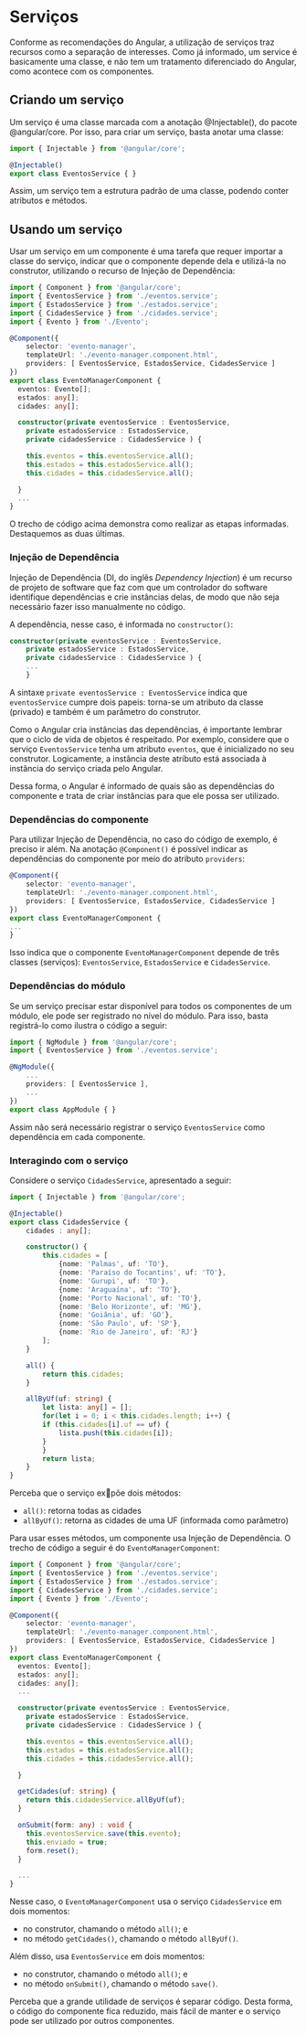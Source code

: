 # Serviços

Conforme as recomendações do Angular, a utilização de serviços traz recursos como a separação de interesses. Como já informado, um service é basicamente uma classe, e não tem um tratamento diferenciado do Angular, como acontece com os componentes.

## Criando um serviço

Um serviço é uma classe marcada com a anotação @Injectable\(\), do pacote @angular/core. Por isso, para criar um serviço, basta anotar uma classe:

```typescript
import { Injectable } from '@angular/core';

@Injectable()
export class EventosService { }
```

Assim, um serviço tem a estrutura padrão de uma classe, podendo conter atributos e métodos.

## Usando um serviço

Usar um serviço em um componente é uma tarefa que requer importar a classe do serviço, indicar que o componente depende dela e utilizá-la no construtor, utilizando o recurso de Injeção de Dependência:

```typescript
import { Component } from '@angular/core';
import { EventosService } from './eventos.service';
import { EstadosService } from './estados.service';
import { CidadesService } from './cidades.service';
import { Evento } from './Evento';

@Component({
    selector: 'evento-manager',
    templateUrl: './evento-manager.component.html',
    providers: [ EventosService, EstadosService, CidadesService ]
})
export class EventoManagerComponent {
  eventos: Evento[];
  estados: any[];
  cidades: any[];

  constructor(private eventosService : EventosService, 
    private estadosService : EstadosService,
    private cidadesService : CidadesService ) {

    this.eventos = this.eventosService.all();
    this.estados = this.estadosService.all();
    this.cidades = this.cidadesService.all();

  }
  ...
}
```

O trecho de código acima demonstra como realizar as etapas informadas. Destaquemos as duas últimas.

### Injeção de Dependência

Injeção de Dependência \(DI, do inglês _Dependency Injection_\) é um recurso de projeto de software que faz com que um controlador do software identifique dependências e crie instâncias delas, de modo que não seja necessário fazer isso manualmente no código.

A dependência, nesse caso, é informada no `constructor()`:

```typescript
constructor(private eventosService : EventosService, 
    private estadosService : EstadosService,
    private cidadesService : CidadesService ) {
    ...
    }
```

A sintaxe `private eventosService : EventosService` indica que `eventosService` cumpre dois papeis: torna-se um atributo da classe \(privado\) e também é um parâmetro do construtor.

Como o Angular cria instâncias das dependências, é importante lembrar que o ciclo de vida de objetos é respeitado. Por exemplo, considere que o serviço `EventosService` tenha um atributo `eventos`, que é inicializado no seu construtor. Logicamente, a instância deste atributo está associada à instância do serviço criada pelo Angular.

Dessa forma, o Angular é informado de quais são as dependências do componente e trata de criar instâncias para que ele possa ser utilizado.

### Dependências do componente

Para utilizar Injeção de Dependência, no caso do código de exemplo, é preciso ir além. Na anotação `@Component()` é possível indicar as dependências do componente por meio do atributo `providers`:

```typescript
@Component({
    selector: 'evento-manager',
    templateUrl: './evento-manager.component.html',
    providers: [ EventosService, EstadosService, CidadesService ]
})
export class EventoManagerComponent {
...
}
```

Isso indica que o componente `EventoManagerComponent` depende de três classes \(serviços\): `EventosService`, `EstadosService` e `CidadesService`.

### Dependências do módulo

Se um serviço precisar estar disponível para todos os componentes de um módulo, ele pode ser registrado no nível do módulo. Para isso, basta registrá-lo como ilustra o código a seguir:

```typescript
import { NgModule } from '@angular/core';
import { EventosService } from './eventos.service';

@NgModule({
    ...
    providers: [ EventosService ],
    ...
})
export class AppModule { }
```

Assim não será necessário registrar o serviço `EventosService` como dependência em cada componente.

### Interagindo com o serviço

Considere o serviço `CidadesService`, apresentado a seguir:

```typescript
import { Injectable } from '@angular/core';

@Injectable()
export class CidadesService {
    cidades : any[];

    constructor() {
        this.cidades = [
            {nome: 'Palmas', uf: 'TO'},
            {nome: 'Paraíso do Tocantins', uf: 'TO'},
            {nome: 'Gurupi', uf: 'TO'},
            {nome: 'Araguaína', uf: 'TO'},
            {nome: 'Porto Nacional', uf: 'TO'},
            {nome: 'Belo Horizonte', uf: 'MG'},
            {nome: 'Goiânia', uf: 'GO'},
            {nome: 'São Paulo', uf: 'SP'},
            {nome: 'Rio de Janeiro', uf: 'RJ'}
        ];
    }

    all() {
        return this.cidades;
    }

    allByUf(uf: string) {
        let lista: any[] = [];
        for(let i = 0; i < this.cidades.length; i++) {
        if (this.cidades[i].uf == uf) {
            lista.push(this.cidades[i]);
        }
        }
        return lista;
    }
}
```

Perceba que o serviço expõe dois métodos:

* `all()`: retorna todas as cidades
* `allByUf()`: retorna as cidades de uma UF \(informada como parâmetro\)

Para usar esses métodos, um componente usa Injeção de Dependência. O trecho de código a seguir é do `EventoManagerComponent`:

```typescript
import { Component } from '@angular/core';
import { EventosService } from './eventos.service';
import { EstadosService } from './estados.service';
import { CidadesService } from './cidades.service';
import { Evento } from './Evento';

@Component({
    selector: 'evento-manager',
    templateUrl: './evento-manager.component.html',
    providers: [ EventosService, EstadosService, CidadesService ]
})
export class EventoManagerComponent {
  eventos: Evento[];
  estados: any[];
  cidades: any[];
  ...

  constructor(private eventosService : EventosService, 
    private estadosService : EstadosService,
    private cidadesService : CidadesService ) {

    this.eventos = this.eventosService.all();
    this.estados = this.estadosService.all();
    this.cidades = this.cidadesService.all();

  }

  getCidades(uf: string) {
    return this.cidadesService.allByUf(uf);
  }

  onSubmit(form: any) : void {
    this.eventosService.save(this.evento);
    this.enviado = true;
    form.reset();
  }

  ...
}
```

Nesse caso, o `EventoManagerComponent` usa o serviço `CidadesService` em dois momentos:

* no construtor, chamando o método `all()`; e
* no método `getCidades()`, chamando o método `allByUf()`.

Além disso, usa `EventosService` em dois momentos:

* no construtor, chamando o método `all()`; e
* no método `onSubmit()`, chamando o método `save()`.

Perceba que a grande utilidade de serviços é separar código. Desta forma, o código do componente fica reduzido, mais fácil de manter e o serviço pode ser utilizado por outros componentes.

